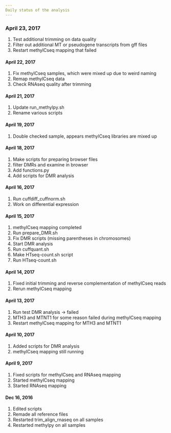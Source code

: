 ```yaml
---
Daily status of the analysis
---
```

### April 23, 2017
1. Test additional trimming on data quality
2. Filter out additional MT or pseudogene transcripts from gff files
3. Restart methylCseq mapping that failed

#### April 22, 2017
1. Fix methylCseq samples, which were mixed up due to weird naming
2. Remap methylCseq data
3. Check RNAseq quality after trimming

#### April 21, 2017
1. Update run_methylpy.sh
2. Rename various scripts

#### April 19, 2017
1. Double checked sample, appears methylCseq libraries are mixed up

#### April 18, 2017
1. Make scripts for preparing browser files
2. filter DMRs and examine in browser
3. Add functions.py
4. Add scripts for DMR analysis

#### April 16, 2017
1. Run cuffdiff_cuffnorm.sh
2. Work on differential expression

#### April 15, 2017
1. methylCseq mapping completed
2. Run prepare_DMR.sh
3. Fix DMR scripts (missing parentheses in chromosomes)
4. Start DMR analysis
5. Run cuffquant.sh
6. Make HTseq-count.sh script
7. Run HTseq-count.sh

#### April 14, 2017
1. Fixed initial trimming and reverse complementation of methylCseq reads
2. Rerun methylCseq mapping

#### April 13, 2017
1. Run test DMR analysis -> failed
2. MTH3 and MTNT1 for some reason failed during methylCseq mapping
3. Restart methylCseq mapping for MTH3 and MTNT1

#### April 10, 2017
1. Added scripts for DMR analysis
2. methylCseq mapping still running

#### April 9, 2017
1. Fixed scripts for methylCseq and RNAseq mapping
2. Started methylCseq mapping
3. Started RNAseq mapping

#### Dec 16, 2016
1. Edited scripts
2. Remade all reference files
3. Restarted trim_align_rnaseq on all samples
4. Restarted methylpy on all samples

